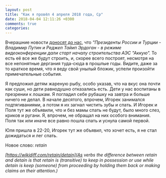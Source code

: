 ```yaml
---
layout: post
title: "Как я провёл 4 апреля 2018 года, Ср"
date: 2018-04-04 12:11:26 +0300
comments: true
categories: 
---
```


Вчерашние новости [доносят до нас](http://tass.ru/ekonomika/5091399), что *"Президенты России и Турции - Владимир Путин и Реджеп Тайип Эрдоган - в режиме видеоконференции дали старт началу строительства АЭС "Аккую".* То есть её все же будут строить, и, скорее всего построят, несмотря на все непонятные дергания туда-сюда в прошлые годы. Видите, даже за то краткое время, что я веду свой унылый бложик, успели произойти примечательные события.  

Я предложил детям жареную рыбу, особо указав, что на вкус она почти как суши, но дети равнодушно отказались есть. Дети у нас воспитаны в презрении к лошкам. Я погладил себе рубашку на завтра и больше ничего не делал. В начале десятого, впрочем, Игорек занимался подтягиваниями, а потом я их загнал чистить зубы и спать. И Игорек и Поля тут же объявили, что и без мамы спать не будут, было много слез, криков и ругани. Я, впрочем, не обращал на них особого внимания. Поля так или иначе все равно пошла спать и уснула самой первой.

Юля пришла в 22-20, Игорек тут же объявил, что хочет есть, я не стал дожидаться и лег спать.

Новое слово: *retain*

*[https://wikidiff.com/retain/detain](As verbs the difference between retain and detain is that retain is (transitive)  to keep in possession or use while detain is keep (someone) from proceeding by holding them back or making claims on their attention.)*